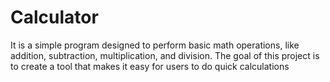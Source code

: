 # Calculator

It is a simple program designed to perform basic math operations, like addition, subtraction, multiplication, and division. The goal of this project is to create a tool that makes it easy for users to do quick calculations
